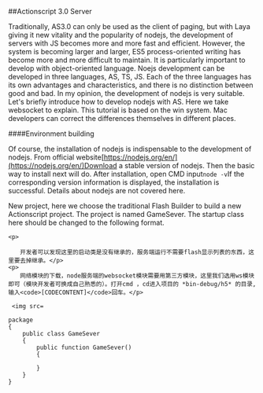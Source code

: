 ##Actionscript 3.0 Server



Traditionally, AS3.0 can only be used as the client of paging, but with Laya giving it new vitality and the popularity of nodejs, the development of servers with JS becomes more and more fast and efficient. However, the system is becoming larger and larger, ES5 process-oriented writing has become more and more difficult to maintain. It is particularly important to develop with object-oriented language. Noejs development can be developed in three languages, AS, TS, JS. Each of the three languages has its own advantages and characteristics, and there is no distinction between good and bad. In my opinion, the development of nodejs is very suitable. Let's briefly introduce how to develop nodejs with AS. Here we take websocket to explain. This tutorial is based on the win system. Mac developers can correct the differences themselves in different places.



####Environment building

Of course, the installation of nodejs is indispensable to the development of nodejs. From official website[https://nodejs.org/en/](https://nodejs.org/en/)Download a stable version of nodejs. Then the basic way to install next will do. After installation, open CMD input`node -v`If the corresponding version information is displayed, the installation is successful. Details about nodejs are not covered here.

New project, here we choose the traditional Flash Builder to build a new Actionscript project. The project is named GameSever. The startup class here should be changed to the following format.


```<code>[CODECONTENT]</code>
<p>

　　开发者可以发现这里的启动类是没有继承的，服务端运行不需要flash显示列表的东西，这里要去掉继承。</p>
<p>
　　网络模块的下载，node服务端的websocket模块需要用第三方模块，这里我们选用ws模块即可（模块开发者可换成自己熟悉的）。打开cmd ，cd进入项目的 *bin-debug/h5* 的目录,输入<code>[CODECONTENT]</code>回车。</p>

 <img src=

package
{
    public class GameSever
    {
        public function GameSever()
        {
            
        }
    }
}
```